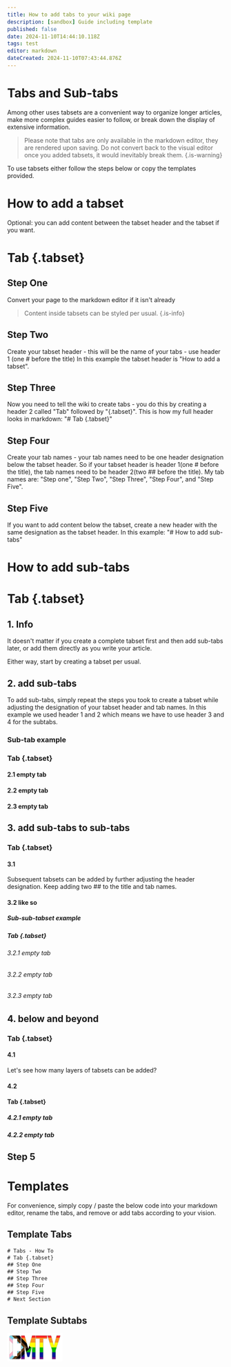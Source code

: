```yaml
---
title: How to add tabs to your wiki page
description: [sandbox] Guide including template
published: false
date: 2024-11-10T14:44:10.118Z
tags: test
editor: markdown
dateCreated: 2024-11-10T07:43:44.876Z
---
```


# Tabs and Sub-tabs

Among other uses tabsets are a convenient way to organize longer articles, make more complex guides easier to follow, or break down the display of extensive information.

> Please note that tabs are only available in the markdown editor, they are rendered upon saving. 
Do not convert back to the visual editor once you added tabsets, it would inevitably break them.
{.is-warning}

To use tabsets either follow the steps below or copy the templates provided.

# How to add a tabset

Optional: you can add content between the tabset header and the tabset if you want.

# Tab {.tabset}
## Step One
Convert your page to the markdown editor if it isn't already
> Content inside tabsets can be styled per usual.
{.is-info}

## Step Two
Create your tabset header - this will be the name of your tabs - use header 1 (one # before the title)
In this example the tabset header is "How to add a tabset".

## Step Three
Now you need to tell the wiki to create tabs - you do this by creating a header 2 called "Tab" followed by "{.tabset}".
This is how my full header looks in markdown:
"# Tab {.tabset}"

## Step Four
Create your tab names - your tab names need to be one header designation below the tabset header. So if your tabset header is header 1(one # before the title), the tab names need to be header 2(two ## before the title).
My tab names are: "Step one", "Step Two", "Step Three", "Step Four", and "Step Five".

## Step Five
If you want to add content below the tabset, create a new header with the same designation as the tabset header.
In this example: "# How to add sub-tabs"

# How to add sub-tabs

# Tab {.tabset}
## 1. Info
It doesn't matter if you create a complete tabset first and then add sub-tabs later, or add them directly as you write your article.

Either way, start by creating a tabset per usual.

## 2. add sub-tabs
To add sub-tabs, simply repeat the steps you took to create a tabset while adjusting the designation of your tabset header and tab names.
In this example we used header 1 and 2 which means we have to use header 3 and 4 for the subtabs.

### Sub-tab example
### Tab {.tabset}
#### 2.1 empty tab
#### 2.2 empty tab
#### 2.3 empty tab

## 3. add sub-tabs to sub-tabs
### Tab {.tabset}
#### 3.1
Subsequent tabsets can be added by further adjusting the header designation. Keep adding two ## to the title and tab names.
#### 3.2 like so
##### Sub-sub-tabset example
##### Tab {.tabset}
###### 3.2.1 empty tab
###### 3.2.2 empty tab
###### 3.2.3 empty tab

## 4. below and beyond
### Tab {.tabset}
#### 4.1
Let's see how many layers of tabsets can be added?
#### 4.2 
#### Tab {.tabset}
##### 4.2.1 empty tab
##### 4.2.2 empty tab


## Step 5


# Templates
For convenience, simply copy / paste the below code into your markdown editor, rename the tabs, and remove or add tabs according to your vision.

## Template Tabs

```
# Tabs - How To
# Tab {.tabset}
## Step One
## Step Two
## Step Three
## Step Four
## Step Five
# Next Section
```

## Template Subtabs




![cmty_pride_logo.webp](/test/alithea/cmty_pride_logo.webp)


















